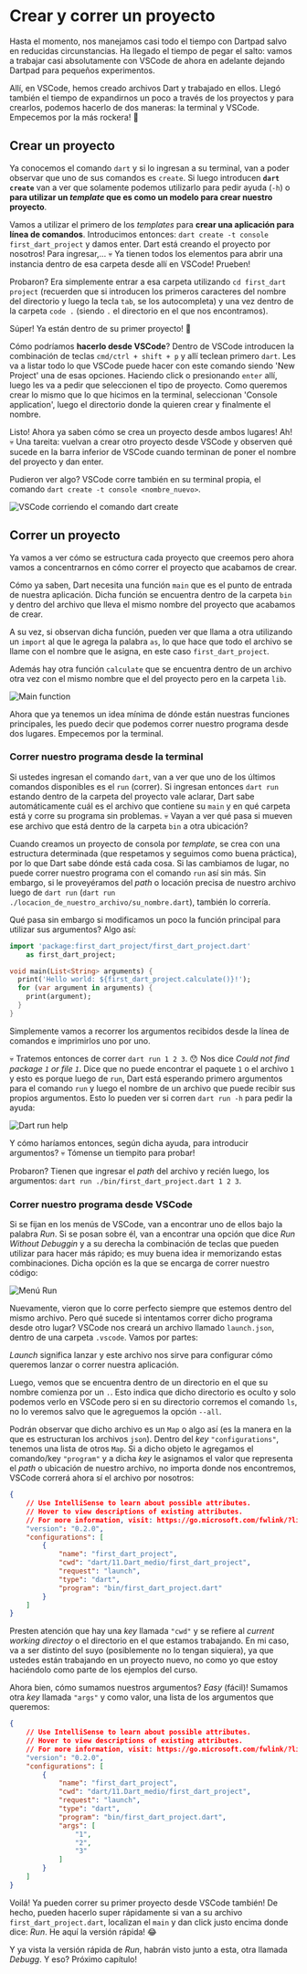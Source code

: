 # Crear y correr un proyecto

Hasta el momento, nos manejamos casi todo el tiempo con Dartpad salvo en reducidas circunstancias. Ha llegado el tiempo de pegar el salto: vamos a trabajar casi absolutamente con VSCode de ahora en adelante dejando Dartpad para pequeños experimentos.

Allí, en VSCode, hemos creado archivos Dart y trabajado en ellos. Llegó también el tiempo de expandirnos un poco a través de los proyectos y para crearlos, podemos hacerlo de dos maneras: la terminal y VSCode. Empecemos por la más rockera! 🤘

## Crear un proyecto

Ya conocemos el comando `dart` y si lo ingresan a su terminal, van a poder observar que uno de sus comandos es `create`. Si luego introducen __`dart create`__ van a ver que solamente podemos utilizarlo para pedir ayuda (`-h`) o __para utilizar un _template_ que es como un modelo para crear nuestro proyecto__.

Vamos a utilizar el primero de los _templates_ para __crear una aplicación para línea de comandos__. Introducimos entonces: `dart create -t console first_dart_project` y damos enter. Dart está creando el proyecto por nosotros! Para ingresar,... 💀 Ya tienen todos los elementos para abrir una instancia dentro de esa carpeta desde allí en VSCode! Prueben!

Probaron? Era simplemente entrar a esa carpeta utilizando `cd first_dart project` (recuerden que si introducen los primeros caracteres del nombre del directorio y luego la tecla `tab`, se los autocompleta) y una vez dentro de la carpeta `code .` (siendo `.` el directorio en el que nos encontramos).

Súper! Ya están dentro de su primer proyecto! 💪

Cómo podríamos __hacerlo desde VSCode__? Dentro de VSCode introducen la combinación de teclas `cmd/ctrl + shift + p` y allí teclean primero `dart`. Les va a listar todo lo que VSCode puede hacer con este comando siendo 'New Project' una de esas opciones. Haciendo click o presionando `enter` allí, luego les va a pedir que seleccionen el tipo de proyecto. Como queremos crear lo mismo que lo que hicimos en la terminal, seleccionan 'Console application', luego el directorio donde la quieren crear y finalmente el nombre.

Listo! Ahora ya saben cómo se crea un proyecto desde ambos lugares! Ah! 💀 Una tareita: vuelvan a crear otro proyecto desde VSCode y observen qué sucede en la barra inferior de VSCode cuando terminan de poner el nombre del proyecto y dan enter.

Pudieron ver algo? VSCode corre también en su terminal propia, el comando `dart create -t console <nombre_nuevo>`.

![VSCode corriendo el comando dart create](3.1_vscode_status_bar.gif)

## Correr un proyecto

Ya vamos a ver cómo se estructura cada proyecto que creemos pero ahora vamos a concentrarnos en cómo correr el proyecto que acabamos de crear.

Cómo ya saben, Dart necesita una función `main` que es el punto de entrada de nuestra aplicación. Dicha función se encuentra dentro de la carpeta `bin` y dentro del archivo que lleva el mismo nombre del proyecto que acabamos de crear.

A su vez, si observan dicha función, pueden ver que llama a otra utilizando un `import` al que le agrega la palabra `as`, lo que hace que todo el archivo se llame con el nombre que le asigna, en este caso `first_dart_project`.

Además hay otra función `calculate` que se encuentra dentro de un archivo otra vez con el mismo nombre que el del proyecto pero en la carpeta `lib`.

![Main function](./3.2_main_function.png)

Ahora que ya tenemos un idea mínima de dónde están nuestras funciones principales, les puedo decir que podemos correr nuestro programa desde dos lugares. Empecemos por la terminal.

### Correr nuestro programa desde la terminal

Si ustedes ingresan el comando `dart`, van a ver que uno de los últimos comandos disponibles es el `run` (correr). Si ingresan entonces `dart run` estando dentro de la carpeta del proyecto vale aclarar, Dart sabe automáticamente cuál es el archivo que contiene su `main` y en qué carpeta está y corre su programa sin problemas. 💀 Vayan a ver qué pasa si mueven ese archivo que está dentro de la carpeta `bin` a otra ubicación?

Cuando creamos un proyecto de consola por _template_, se crea con una estructura determinada (que respetamos y seguimos como buena práctica), por lo que Dart sabe dónde está cada cosa. Si las cambiamos de lugar, no puede correr nuestro programa con el comando `run` así sin más. Sin embargo, si le proveyéramos del _path_ o locación precisa de nuestro archivo luego de `dart run` (`dart run ./locacion_de_nuestro_archivo/su_nombre.dart`), también lo correría.

Qué pasa sin embargo si modificamos un poco la función principal para utilizar sus argumentos? Algo así:

```dart
import 'package:first_dart_project/first_dart_project.dart'
    as first_dart_project;

void main(List<String> arguments) {
  print('Hello world: ${first_dart_project.calculate()}!');
  for (var argument in arguments) {
    print(argument);
  }
}
```

Simplemente vamos a recorrer los argumentos recibidos desde la línea de comandos e imprimirlos uno por uno.

💀 Tratemos entonces de correr `dart run 1 2 3`. 😯 Nos dice _Could not find package `1` or file `1`_. Dice que no puede encontrar el paquete `1` o el archivo `1` y esto es porque luego de `run`, Dart está esperando primero argumentos para el comando `run` y luego el nombre de un archivo que puede recibir sus propios argumentos. Esto lo pueden ver si corren `dart run -h` para pedir la ayuda:

![Dart run help](./3.3_run_help.png)

Y cómo haríamos entonces, según dicha ayuda, para introducir argumentos? 💀 Tómense un tiempito para probar!

Probaron? Tienen que ingresar el _path_ del archivo y recién luego, los argumentos: `dart run ./bin/first_dart_project.dart 1 2 3`.

### Correr nuestro programa desde VSCode

Si se fijan en los menús de VSCode, van a encontrar uno de ellos bajo la palabra _Run_. Si se posan sobre él, van a encontrar una opción que dice _Run Without Debuggin_ y a su derecha la combinación de teclas que pueden utilizar para hacer más rápido; es muy buena idea ir memorizando estas combinaciones. Dicha opción es la que se encarga de correr nuestro código:

![Menú Run](./3.4_run_menu.png)

Nuevamente, vieron que lo corre perfecto siempre que estemos dentro del mismo archivo. Pero qué sucede si intentamos correr dicho programa desde otro lugar? VSCode nos creará un archivo llamado `launch.json`, dentro de una carpeta `.vscode`. Vamos por partes:

_Launch_ significa lanzar y este archivo nos sirve para configurar cómo queremos lanzar o correr nuestra aplicación.

Luego, vemos que se encuentra dentro de un directorio en el que su nombre comienza por un `.`. Esto indica que dicho directorio es oculto y solo podemos verlo en VSCode pero si en su directorio corremos el comando `ls`, no lo veremos salvo que le agreguemos la opción `--all`.

Podrán observar que dicho archivo es un `Map` o algo así (es la manera en la que es estructuran los archivos `json`). Dentro del _key_ `"configurations"`, tenemos una lista de otros `Map`. Si a dicho objeto le agregamos el comando/key `"program"` y a dicha _key_ le asignamos el valor que representa el _path_ o ubicación de nuestro archivo, no importa donde nos encontremos, VSCode correrá ahora sí el archivo por nosotros:

```json
{
    // Use IntelliSense to learn about possible attributes.
    // Hover to view descriptions of existing attributes.
    // For more information, visit: https://go.microsoft.com/fwlink/?linkid=830387
    "version": "0.2.0",
    "configurations": [
        {
            "name": "first_dart_project",
            "cwd": "dart/11.Dart_medio/first_dart_project",
            "request": "launch",
            "type": "dart",
            "program": "bin/first_dart_project.dart"
        }
    ]
}
```

Presten atención que hay una _key_ llamada `"cwd"` y se refiere al _current working directoy_ o el directorio en el que estamos trabajando. En mi caso, va a ser distinto del suyo (posiblemente no lo tengan siquiera), ya que ustedes están trabajando en un proyecto nuevo, no como yo que estoy haciéndolo como parte de los ejemplos del curso.

Ahora bien, cómo sumamos nuestros argumentos? _Easy_ (fácil)! Sumamos otra _key_ llamada `"args"` y como valor, una lista de los argumentos que queremos:

```json
{
    // Use IntelliSense to learn about possible attributes.
    // Hover to view descriptions of existing attributes.
    // For more information, visit: https://go.microsoft.com/fwlink/?linkid=830387
    "version": "0.2.0",
    "configurations": [
        {
            "name": "first_dart_project",
            "cwd": "dart/11.Dart_medio/first_dart_project",
            "request": "launch",
            "type": "dart",
            "program": "bin/first_dart_project.dart",
            "args": [
                "1",
                "2",
                "3"
            ]
        }
    ]
}
```

Voilá! Ya pueden correr su primer proyecto desde VSCode también! De hecho, pueden hacerlo super rápidamente si van a su archivo `first_dart_project.dart`, localizan el `main` y dan click justo encima donde dice: _Run_. He aquí la versión rápida! 😂

Y ya vista la versión rápida de _Run_, habrán visto junto a esta, otra llamada _Debugg_. Y eso? Próximo capítulo!
